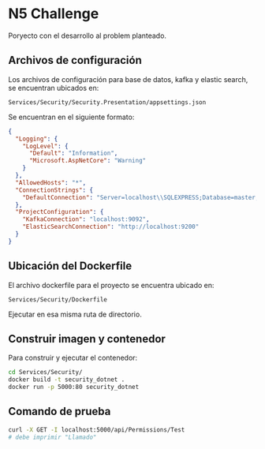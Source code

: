 # N5 Challenge

Poryecto con el desarrollo al problem planteado.

## Archivos de configuración
Los archivos de configuración para base de datos, kafka y elastic search, se encuentran ubicados en:

```
Services/Security/Security.Presentation/appsettings.json
```

Se encuentran en el siguiente formato:

```json
{
  "Logging": {
    "LogLevel": {
      "Default": "Information",
      "Microsoft.AspNetCore": "Warning"
    }
  },
  "AllowedHosts": "*",
  "ConnectionStrings": {
    "DefaultConnection": "Server=localhost\\SQLEXPRESS;Database=master;Trusted_Connection=True;TrustServerCertificate=True"
  },
  "ProjectConfiguration": {
    "KafkaConnection": "localhost:9092",
    "ElasticSearchConnection": "http://localhost:9200"
  }
}
```




## Ubicación del Dockerfile
El archivo dockerfile para el proyecto se encuentra ubicado en:

```
Services/Security/Dockerfile
```

Ejecutar en esa misma ruta de directorio.

## Construir imagen y contenedor
Para construir y ejecutar el contenedor:

```bash
cd Services/Security/
docker build -t security_dotnet .
docker run -p 5000:80 security_dotnet
```

## Comando de prueba

```bash
curl -X GET -I localhost:5000/api/Permissions/Test
# debe imprimir "Llamado"
```
